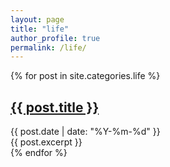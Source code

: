```yaml
---
layout: page
title: "life"
author_profile: true
permalink: /life/
---
```

<div class="posts">
  {% for post in site.categories.life %}
    <article class="post">
      <h2><a href="{{ post.url }}">{{ post.title }}</a></h2>
      <time datetime="{{ post.date | date_to_xmlschema }}">{{ post.date | date: "%Y-%m-%d" }}</time>
      <div>{{ post.excerpt }}</div>
    </article>
  {% endfor %}
</div>
